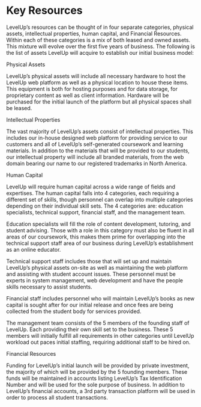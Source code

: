 # Key Resources

LevelUp’s resources can be thought of in four separate categories, physical assets, intellectual properties, human capital, and Financial Resources. Within each of these categories is a mix of both leased and owned assets. This mixture will evolve over the first five years of business. The following is the list of assets LevelUp will acquire to establish our initial business model:

Physical Assets

LevelUp’s physical assets will include all necessary hardware to host the LevelUp web platform as well as a physical location to house these items. This equipment is both for hosting purposes and for data storage, for proprietary content as well as client information. Hardware will be purchased for the initial launch of the platform but all physical spaces shall be leased.

Intellectual Properties

The vast majority of LevelUp’s assets consist of intellectual properties. This includes our in-house designed web platform for providing service to our customers and all of LevelUp’s self-generated coursework and learning materials. In addition to the materials that will be provided to our students, our intellectual property will include all branded materials, from the web domain bearing our name to our registered trademarks in North America.
		
Human Capital

LevelUp will require human capital across a wide range of fields and expertises. The human capital falls into 4 categories, each requiring a different set of skills, though personnel can overlap into multiple categories depending on their individual skill sets. The 4 categories are: education specialists, technical support, financial staff, and the management team.
		
Education specialists will fill the role of content development, tutoring, and student advising. Those with a role in this category must also be fluent in all areas of our coursework, this makes them prime for overlapping into the technical support staff area of our business during LevelUp’s establishment as an online educator.
		
Technical support staff includes those that will set up and maintain LevelUp’s physical assets on-site as well as maintaining the web platform and assisting with student account issues. These personnel must be experts in system management, web development and have the people skills necessary to assist students.
		
Financial staff includes personnel who will maintain LevelUp’s books as new capital is sought after for our initial release and once fees are being collected from the student body for services provided.

The management team consists of the 5 members of the founding staff of LevelUp. Each providing their own skill set to the business. These 5 members will initially fulfill all requirements in other categories until LevelUp workload out paces initial staffing, requiring additional staff to be hired on.
		
Financial Resources

Funding for LevelUp’s initial launch will be provided by private investment, the majority of which will be provided by the 5 founding members. These funds will be maintained in accounts listing LevelUp’s Tax Identification Number and will be used for the sole purpose of business. In addition to LevelUp’s financial accounts, a 3rd party transaction platform will be used in order to process all student transactions.
